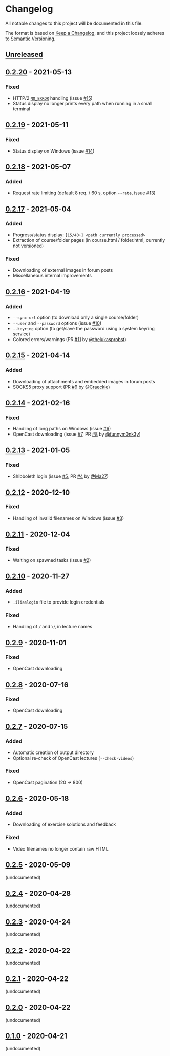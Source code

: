 # Changelog
All notable changes to this project will be documented in this file.

The format is based on [Keep a Changelog](https://keepachangelog.com/en/1.0.0/),
and this project loosely adheres to [Semantic Versioning](https://semver.org/spec/v2.0.0.html).

## [Unreleased]

## [0.2.20] - 2021-05-13
### Fixed
- HTTP/2 [`NO_ERROR`](https://docs.rs/h2/0.3.3/h2/struct.Reason.html#associatedconstant.NO_ERROR) handling (issue [#15])
- Status display no longer prints every path when running in a small terminal

## [0.2.19] - 2021-05-11
### Fixed
- Status display on Windows (issue [#14])

## [0.2.18] - 2021-05-07
### Added
- Request rate limiting (default 8 req. / 60 s, option `--rate`, issue [#13])

## [0.2.17] - 2021-05-04
### Added
- Progress/status display: `[15/40+] <path currently processed>`
- Extraction of course/folder pages (in course.html / folder.html, currently not versioned)

### Fixed
- Downloading of external images in forum posts
- Miscellaneous internal improvements

## [0.2.16] - 2021-04-19
### Added
- `--sync-url` option (to download only a single course/folder)
- `--user` and `--password` options (issue [#10])
- `--keyring` option (to get/save the password using a system keyring service)
- Colored errors/warnings (PR [#11] by [@thelukasprobst])

## [0.2.15] - 2021-04-14
### Added
- Downloading of attachments and embedded images in forum posts
- SOCKS5 proxy support (PR [#9] by [@Craeckie])

## [0.2.14] - 2021-02-16
### Fixed
- Handling of long paths on Windows (issue [#6])
- OpenCast downloading (issue [#7], PR [#8] by [@funnym0nk3y])

## [0.2.13] - 2021-01-05
### Fixed
- Shibboleth login (issue [#5], PR [#4] by [@Ma27])

## [0.2.12] - 2020-12-10
### Fixed
- Handling of invalid filenames on Windows (issue [#3])

## [0.2.11] - 2020-12-04
### Fixed
- Waiting on spawned tasks (issue [#2])

## [0.2.10] - 2020-11-27
### Added
- `.iliaslogin` file to provide login credentials

### Fixed
- Handling of `/` and `\\` in lecture names

## [0.2.9] - 2020-11-01
### Fixed
- OpenCast downloading

## [0.2.8] - 2020-07-16
### Fixed
- OpenCast downloading

## [0.2.7] - 2020-07-15
### Added
- Automatic creation of output directory
- Optional re-check of OpenCast lectures (`--check-videos`)

### Fixed
- OpenCast pagination (20 -> 800)

## [0.2.6] - 2020-05-18
### Added
- Downloading of exercise solutions and feedback

### Fixed
- Video filenames no longer contain raw HTML

## [0.2.5] - 2020-05-09
(undocumented)

## [0.2.4] - 2020-04-28
(undocumented)

## [0.2.3] - 2020-04-24
(undocumented)

## [0.2.2] - 2020-04-22
(undocumented)

## [0.2.1] - 2020-04-22
(undocumented)

## [0.2.0] - 2020-04-22
(undocumented)

## [0.1.0] - 2020-04-21
(undocumented)

[#15]: https://github.com/FliegendeWurst/KIT-ILIAS-downloader/issues/15
[#14]: https://github.com/FliegendeWurst/KIT-ILIAS-downloader/issues/14
[#13]: https://github.com/FliegendeWurst/KIT-ILIAS-downloader/issues/13
[#11]: https://github.com/FliegendeWurst/KIT-ILIAS-downloader/pull/11
[#10]: https://github.com/FliegendeWurst/KIT-ILIAS-downloader/issues/10
[#9]: https://github.com/FliegendeWurst/KIT-ILIAS-downloader/pull/9
[#8]: https://github.com/FliegendeWurst/KIT-ILIAS-downloader/pull/8
[#7]: https://github.com/FliegendeWurst/KIT-ILIAS-downloader/issues/7
[#6]: https://github.com/FliegendeWurst/KIT-ILIAS-downloader/issues/6
[#5]: https://github.com/FliegendeWurst/KIT-ILIAS-downloader/issues/5
[#4]: https://github.com/FliegendeWurst/KIT-ILIAS-downloader/pull/4
[#3]: https://github.com/FliegendeWurst/KIT-ILIAS-downloader/issues/3
[#2]: https://github.com/FliegendeWurst/KIT-ILIAS-downloader/issues/2
[@thelukasprobst]: https://github.com/thelukasprobst
[@Craeckie]: https://github.com/Craeckie
[@funnym0nk3y]: https://github.com/funnym0nk3y
[@Ma27]: https://github.com/Ma27
[Unreleased]: https://github.com/FliegendeWurst/KIT-ILIAS-downloader/compare/v0.2.20...HEAD
[0.2.20]: https://github.com/FliegendeWurst/KIT-ILIAS-downloader/compare/v0.2.19...v0.2.20
[0.2.19]: https://github.com/FliegendeWurst/KIT-ILIAS-downloader/compare/v0.2.18...v0.2.19
[0.2.18]: https://github.com/FliegendeWurst/KIT-ILIAS-downloader/compare/v0.2.17...v0.2.18
[0.2.17]: https://github.com/FliegendeWurst/KIT-ILIAS-downloader/compare/v0.2.16...v0.2.17
[0.2.16]: https://github.com/FliegendeWurst/KIT-ILIAS-downloader/compare/v0.2.15...v0.2.16
[0.2.15]: https://github.com/FliegendeWurst/KIT-ILIAS-downloader/compare/v0.2.14...v0.2.15
[0.2.14]: https://github.com/FliegendeWurst/KIT-ILIAS-downloader/compare/v0.2.13...v0.2.14
[0.2.13]: https://github.com/FliegendeWurst/KIT-ILIAS-downloader/compare/v0.2.12...v0.2.13
[0.2.12]: https://github.com/FliegendeWurst/KIT-ILIAS-downloader/compare/v0.2.11...v0.2.12
[0.2.11]: https://github.com/FliegendeWurst/KIT-ILIAS-downloader/compare/v0.2.10...v0.2.11
[0.2.10]: https://github.com/FliegendeWurst/KIT-ILIAS-downloader/compare/v0.2.9...v0.2.10
[0.2.9]: https://github.com/FliegendeWurst/KIT-ILIAS-downloader/compare/v0.2.8...v0.2.9
[0.2.8]: https://github.com/FliegendeWurst/KIT-ILIAS-downloader/compare/v0.2.7...v0.2.8
[0.2.7]: https://github.com/FliegendeWurst/KIT-ILIAS-downloader/compare/v0.2.6...v0.2.7
[0.2.6]: https://github.com/FliegendeWurst/KIT-ILIAS-downloader/compare/v0.2.5...v0.2.6
[0.2.5]: https://github.com/FliegendeWurst/KIT-ILIAS-downloader/compare/v0.2.4...v0.2.5
[0.2.4]: https://github.com/FliegendeWurst/KIT-ILIAS-downloader/compare/v0.2.3...v0.2.4
[0.2.3]: https://github.com/FliegendeWurst/KIT-ILIAS-downloader/compare/v0.2.2...v0.2.3
[0.2.2]: https://github.com/FliegendeWurst/KIT-ILIAS-downloader/compare/v0.2.1...v0.2.2
[0.2.1]: https://github.com/FliegendeWurst/KIT-ILIAS-downloader/compare/v0.2.0...v0.2.1
[0.2.0]: https://github.com/FliegendeWurst/KIT-ILIAS-downloader/compare/v0.1.0...v0.2.0
[0.1.0]: https://github.com/FliegendeWurst/KIT-ILIAS-downloader/compare/1529a678e0f4c78a24c8cc2cd236ce12ea8a78dc..v0.1.0
